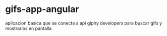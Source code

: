 # gifs-app-angular
aplicacion basica que se conecta a api  giphy developers para buscar gifs y mostrarlos en pantalla
